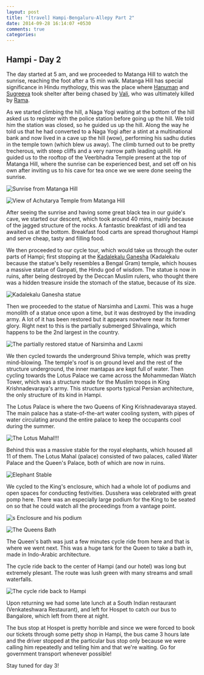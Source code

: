 ```yaml
---
layout: post
title: "[travel] Hampi-Bengaluru-Allepy Part 2"
date: 2014-09-28 16:14:07 +0530
comments: true
categories:
---
```


## Hampi - Day 2

The day started at 5 am, and we proceeded to Matanga Hill to watch the sunrise, reaching the foot after a 15 min walk. Matanga Hill has special significance in Hindu mythology, this was the place where [Hanuman](http://en.wikipedia.org/wiki/Hanuman) and [Sugreeva](http://en.wikipedia.org/wiki/Sugriva) took shelter after being chased by [Vali](http://en.wikipedia.org/wiki/Vali_(Ramayana)), who was ultimately killed by [Rama](http://en.wikipedia.org/wiki/Rama).

As we started climbing the hill, a Naga Yogi waiting at the bottom of the hill asked us to register with the police station before going up the hill. We told him the station was closed, so he guided us up the hill. Along the way he told us that he had converted to a Naga Yogi after a stint at a multinational bank and now lived in a cave up the hill (wow), performing his sadhu duties in the temple town (which blew us away). The climb turned out to be pretty trecherous, with steep cliffs and a very narrow path leading uphill. He guided us to the rooftop of the Veerbhadra Temple present at the top of Matanga Hill, where the sunrise can be experienced best, and set off on his own after inviting us to his cave for tea once we we were done seeing the sunrise.

![Sunrise from Matanga Hill](/assets/images/hampi-bengaluru-allepy/matanga_sunrise.JPG)

![View of Achutarya Temple from Matanga Hill](/assets/images/hampi-bengaluru-allepy/matanga_view.JPG)

After seeing the sunrise and having some great black tea in our guide's cave, we started our descent, which took around 40 mins, mainly because of the jagged structure of the rocks. A fantastic breakfast of idli and tea awaited us at the bottom. Breakfast food carts are spread thorughout Hampi and serve cheap, tasty and filling food.

We then proceeded to our cycle tour, which would take us through the outer parts of Hampi; first stopping at the [Kadalekalu Ganesha](http://hampi.in/kadalekalu-ganesha) (Kadalekalu because the statue's belly resembles a Bengal Gram) temple, which houses a massive statue of Ganpati, the Hindu god of wisdom. The statue is now in ruins, after being destroyed by the Deccan Muslim rulers, who thought there was a hidden treasure inside the stomach of the statue, because of its size.

![Kadalekalu Ganesha statue](/assets/images/hampi-bengaluru-allepy/ganpati_kk.JPG)

Then we proceeded to the statue of Narsimha and Laxmi. This was a huge monolith of a statue once upon a time, but it was destroyed by the invading army. A lot of it has been restored but it appears nowhere near its former glory. Right next to this is the partially submerged Shivalinga, which happens to be the 2nd largest in the country.

![The partially restored statue of Narsimha and Laxmi](/assets/images/hampi-bengaluru-allepy/narsimha.JPG)

We then cycled towards the underground Shiva temple, which was pretty mind-blowing. The temple's roof is on ground level and the rest of the structure underground, the inner mantapas are kept full of water. Then cycling towards the Lotus Palace we came across the Mohammedan Watch Tower, which was a structure made for the Muslim troops in King Krishnadevaraya's army. This structure sports typical Persian architecture, the only structure of its kind in Hampi.

The Lotus Palace is where the two Queens of King Krishnadevaraya stayed. The main palace has a state-of-the-art water cooling system, with pipes of water circulating around the entire palace to keep the occupants cool during the summer. 

![The Lotus Mahal!!!](/assets/images/hampi-bengaluru-allepy/lotus_mahal.JPG)

Behind this was a massive stable for the royal elephants, which housed all 11 of them. The Lotus Mahal (palace) consisted of two palaces, called Water Palace and the Queen's Palace, both of which are now in ruins.

![Elephant Stable](/assets/images/hampi-bengaluru-allepy/elephant_house.JPG)

We cycled to the King's enclosure, which had a whole lot of podiums and open spaces for conducting festivities. Dusshera was celebrated with great pomp here. There was an especially large podium for the King to be seated on so that he could watch all the proceedings from a vantage point.

![s Enclosure and his podium](/assets/images/hampi-bengaluru-allepy/enclosure.JPG)

![The Queens Bath](/assets/images/hampi-bengaluru-allepy/bath.JPG)


The Queen's bath was just a few minutes cycle ride from here and that is where we went next. This was a huge tank for the Queen to take a bath in, made in Indo-Arabic architecture. 

The cycle ride back to the center of Hampi (and our hotel) was long but extremely plesant. The route was lush green with many streams and small waterfalls.

![The cycle ride back to Hampi](/assets/images/hampi-bengaluru-allepy/cycle_ride.JPG)

Upon returning we had some late lunch at a South Indian restaurant (Venkateshwara Restaurant), and left for Hospet to catch our bus to Bangalore, which left from there at night.

The bus stop at Hospet is pretty horrible and since we were forced to book our tickets through some petty shop in Hampi, the bus came 3 hours late and the driver stopped at the particular bus stop only because we were calling him repeatedly and telling him and that we're waiting. Go for government transport whenever possible!

Stay tuned for day 3!





